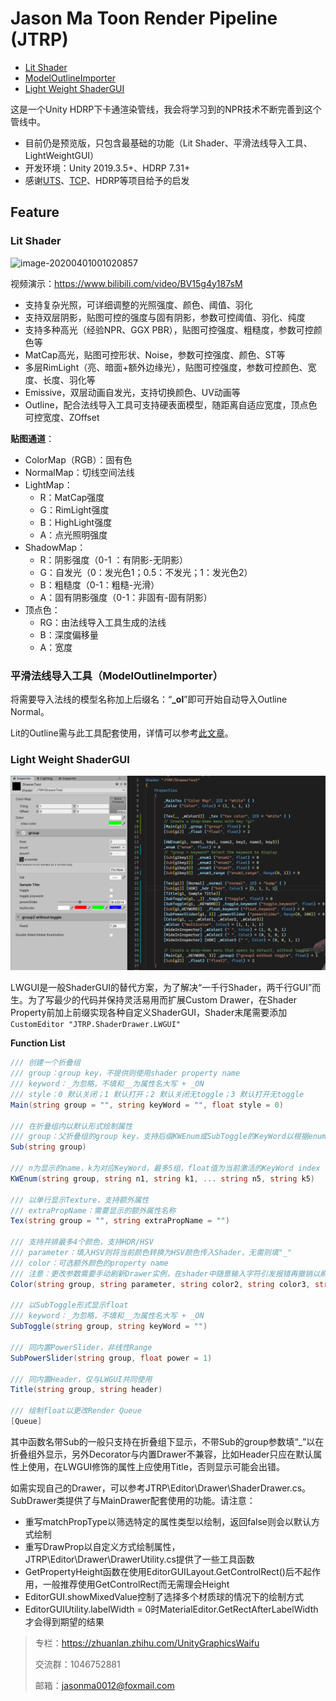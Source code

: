 # Jason Ma Toon Render Pipeline (JTRP)

- [Lit Shader](#LitShader)
- [ModelOutlineImporter](#平滑法线导入工具ModelOutlineImporter)
- [Light Weight ShaderGUI](#LightWeightShaderGUI)

这是一个Unity HDRP下卡通渲染管线，我会将学习到的NPR技术不断完善到这个管线中。

- 目前仍是预览版，只包含最基础的功能（Lit Shader、平滑法线导入工具、LightWeightGUI）
- 开发环境：Unity 2019.3.5+、HDRP 7.31+
- 感谢[UTS](https://github.com/unity3d-jp/UnityChanToonShaderVer2_Project)、[TCP](https://assetstore.unity.com/packages/vfx/shaders/toony-colors-pro-2-8105)、HDRP等项目给予的启发

## Feature

### Lit Shader

![image-20200401001020857](README.assets/image-20200401001020857.png)

视频演示：https://www.bilibili.com/video/BV15g4y187sM

- 支持复杂光照，可详细调整的光照强度、颜色、阈值、羽化
- 支持双层阴影，贴图可控的强度与固有阴影，参数可控阈值、羽化、纯度
- 支持多种高光（经验NPR、GGX PBR），贴图可控强度、粗糙度，参数可控颜色等
- MatCap高光，贴图可控形状、Noise，参数可控强度、颜色、ST等
- 多层RimLight（亮、暗面+额外边缘光），贴图可控强度，参数可控颜色、宽度、长度、羽化等
- Emissive，双层动画自发光，支持切换颜色、UV动画等
- Outline，配合法线导入工具可支持硬表面模型，随距离自适应宽度，顶点色可控宽度、ZOffset

**贴图通道**：

- ColorMap（RGB）：固有色
- NormalMap：切线空间法线
- LightMap：
  - R：MatCap强度
  - G：RimLight强度
  - B：HighLight强度
  - A：点光照明强度
- ShadowMap：
  - R：阴影强度（0-1 ：有阴影-无阴影）
  - G：自发光（0：发光色1；0.5：不发光；1：发光色2）
  - B：粗糙度（0-1：粗糙-光滑）
  - A：固有阴影强度（0-1：非固有-固有阴影）
- 顶点色：
  - RG：由法线导入工具生成的法线
  - B：深度偏移量
  - A：宽度

### 平滑法线导入工具（ModelOutlineImporter）

将需要导入法线的模型名称加上后缀名：“**_ol**”即可开始自动导入Outline Normal。

Lit的Outline需与此工具配套使用，详情可以参考[此文章](https://zhuanlan.zhihu.com/p/107664564)。

### Light Weight ShaderGUI

![](README.assets/LWGUI.png)

LWGUI是一般ShaderGUI的替代方案，为了解决“一千行Shader，两千行GUI”而生。为了写最少的代码并保持灵活易用而扩展Custom Drawer，在Shader Property前加上前缀实现各种自定义ShaderGUI，Shader末尾需要添加`CustomEditor "JTRP.ShaderDrawer.LWGUI"`

**Function List**

```c#
/// 创建一个折叠组
/// group：group key，不提供则使用shader property name
/// keyword：_为忽略，不填和__为属性名大写 + _ON
/// style：0 默认关闭；1 默认打开；2 默认关闭无toggle；3 默认打开无toggle
Main(string group = "", string keyWord = "", float style = 0)
    
/// 在折叠组内以默认形式绘制属性
/// group：父折叠组的group key，支持后缀KWEnum或SubToggle的KeyWord以根据enum显示
Sub(string group)

/// n为显示的name，k为对应KeyWord，最多5组，float值为当前激活的KeyWord index（0-4）
KWEnum(string group, string n1, string k1, ... string n5, string k5)

/// 以单行显示Texture，支持额外属性
/// extraPropName：需要显示的额外属性名称
Tex(string group = "", string extraPropName = "")
    
/// 支持并排最多4个颜色，支持HDR/HSV
/// parameter：填入HSV则将当前颜色转换为HSV颜色传入Shader，无需则填"_"
/// color：可选额外颜色的property name
/// 注意：更改参数需要手动刷新Drawer实例，在shader中随意输入字符引发报错再撤销以刷新Drawer实例
Color(string group, string parameter, string color2, string color3, string color4)
    
/// 以SubToggle形式显示float
/// keyword：_为忽略，不填和__为属性名大写 + _ON
SubToggle(string group, string keyWord = "")
    
/// 同内置PowerSlider，非线性Range
SubPowerSlider(string group, float power = 1)
    
/// 同内置Header，仅与LWGUI共同使用
Title(string group, string header)

/// 绘制float以更改Render Queue
[Queue]

```

其中函数名带Sub的一般只支持在折叠组下显示，不带Sub的group参数填“_”以在折叠组外显示，另外Decorator与内置Drawer不兼容，比如Header只应在默认属性上使用，在LWGUI修饰的属性上应使用Title，否则显示可能会出错。

如需实现自己的Drawer，可以参考JTRP\Editor\Drawer\ShaderDrawer.cs。SubDrawer类提供了与MainDrawer配套使用的功能。请注意：

- 重写matchPropType以筛选特定的属性类型以绘制，返回false则会以默认方式绘制
- 重写DrawProp以自定义方式绘制属性，JTRP\Editor\Drawer\DrawerUtility.cs提供了一些工具函数
- GetPropertyHeight函数在使用EditorGUILayout.GetControlRect()后不起作用，一般推荐使用GetControlRect而无需理会Height
- EditorGUI.showMixedValue控制了选择多个材质球的情况下的绘制方式
- EditorGUIUtility.labelWidth = 0时MaterialEditor.GetRectAfterLabelWidth才会得到期望的结果



> 专栏：https://zhuanlan.zhihu.com/UnityGraphicsWaifu
>
> 交流群：1046752881
>
> 邮箱：jasonma0012@foxmail.com